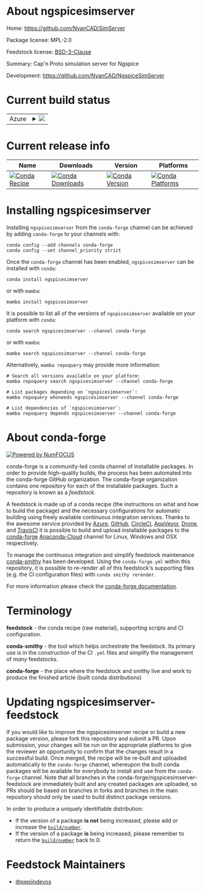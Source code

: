 About ngspicesimserver
======================

Home: https://github.com/NyanCAD/SimServer

Package license: MPL-2.0

Feedstock license: [BSD-3-Clause](https://github.com/conda-forge/ngspicesimserver-feedstock/blob/main/LICENSE.txt)

Summary: Cap'n Proto simulation server for Ngspice

Development: https://github.com/NyanCAD/NgspiceSimServer

Current build status
====================


<table>
    
  <tr>
    <td>Azure</td>
    <td>
      <details>
        <summary>
          <a href="https://dev.azure.com/conda-forge/feedstock-builds/_build/latest?definitionId=15120&branchName=main">
            <img src="https://dev.azure.com/conda-forge/feedstock-builds/_apis/build/status/ngspicesimserver-feedstock?branchName=main">
          </a>
        </summary>
        <table>
          <thead><tr><th>Variant</th><th>Status</th></tr></thead>
          <tbody><tr>
              <td>linux_64</td>
              <td>
                <a href="https://dev.azure.com/conda-forge/feedstock-builds/_build/latest?definitionId=15120&branchName=main">
                  <img src="https://dev.azure.com/conda-forge/feedstock-builds/_apis/build/status/ngspicesimserver-feedstock?branchName=main&jobName=linux&configuration=linux_64_" alt="variant">
                </a>
              </td>
            </tr><tr>
              <td>osx_64</td>
              <td>
                <a href="https://dev.azure.com/conda-forge/feedstock-builds/_build/latest?definitionId=15120&branchName=main">
                  <img src="https://dev.azure.com/conda-forge/feedstock-builds/_apis/build/status/ngspicesimserver-feedstock?branchName=main&jobName=osx&configuration=osx_64_" alt="variant">
                </a>
              </td>
            </tr><tr>
              <td>win_64</td>
              <td>
                <a href="https://dev.azure.com/conda-forge/feedstock-builds/_build/latest?definitionId=15120&branchName=main">
                  <img src="https://dev.azure.com/conda-forge/feedstock-builds/_apis/build/status/ngspicesimserver-feedstock?branchName=main&jobName=win&configuration=win_64_" alt="variant">
                </a>
              </td>
            </tr>
          </tbody>
        </table>
      </details>
    </td>
  </tr>
</table>

Current release info
====================

| Name | Downloads | Version | Platforms |
| --- | --- | --- | --- |
| [![Conda Recipe](https://img.shields.io/badge/recipe-ngspicesimserver-green.svg)](https://anaconda.org/conda-forge/ngspicesimserver) | [![Conda Downloads](https://img.shields.io/conda/dn/conda-forge/ngspicesimserver.svg)](https://anaconda.org/conda-forge/ngspicesimserver) | [![Conda Version](https://img.shields.io/conda/vn/conda-forge/ngspicesimserver.svg)](https://anaconda.org/conda-forge/ngspicesimserver) | [![Conda Platforms](https://img.shields.io/conda/pn/conda-forge/ngspicesimserver.svg)](https://anaconda.org/conda-forge/ngspicesimserver) |

Installing ngspicesimserver
===========================

Installing `ngspicesimserver` from the `conda-forge` channel can be achieved by adding `conda-forge` to your channels with:

```
conda config --add channels conda-forge
conda config --set channel_priority strict
```

Once the `conda-forge` channel has been enabled, `ngspicesimserver` can be installed with `conda`:

```
conda install ngspicesimserver
```

or with `mamba`:

```
mamba install ngspicesimserver
```

It is possible to list all of the versions of `ngspicesimserver` available on your platform with `conda`:

```
conda search ngspicesimserver --channel conda-forge
```

or with `mamba`:

```
mamba search ngspicesimserver --channel conda-forge
```

Alternatively, `mamba repoquery` may provide more information:

```
# Search all versions available on your platform:
mamba repoquery search ngspicesimserver --channel conda-forge

# List packages depending on `ngspicesimserver`:
mamba repoquery whoneeds ngspicesimserver --channel conda-forge

# List dependencies of `ngspicesimserver`:
mamba repoquery depends ngspicesimserver --channel conda-forge
```


About conda-forge
=================

[![Powered by
NumFOCUS](https://img.shields.io/badge/powered%20by-NumFOCUS-orange.svg?style=flat&colorA=E1523D&colorB=007D8A)](https://numfocus.org)

conda-forge is a community-led conda channel of installable packages.
In order to provide high-quality builds, the process has been automated into the
conda-forge GitHub organization. The conda-forge organization contains one repository
for each of the installable packages. Such a repository is known as a *feedstock*.

A feedstock is made up of a conda recipe (the instructions on what and how to build
the package) and the necessary configurations for automatic building using freely
available continuous integration services. Thanks to the awesome service provided by
[Azure](https://azure.microsoft.com/en-us/services/devops/), [GitHub](https://github.com/),
[CircleCI](https://circleci.com/), [AppVeyor](https://www.appveyor.com/),
[Drone](https://cloud.drone.io/welcome), and [TravisCI](https://travis-ci.com/)
it is possible to build and upload installable packages to the
[conda-forge](https://anaconda.org/conda-forge) [Anaconda-Cloud](https://anaconda.org/)
channel for Linux, Windows and OSX respectively.

To manage the continuous integration and simplify feedstock maintenance
[conda-smithy](https://github.com/conda-forge/conda-smithy) has been developed.
Using the ``conda-forge.yml`` within this repository, it is possible to re-render all of
this feedstock's supporting files (e.g. the CI configuration files) with ``conda smithy rerender``.

For more information please check the [conda-forge documentation](https://conda-forge.org/docs/).

Terminology
===========

**feedstock** - the conda recipe (raw material), supporting scripts and CI configuration.

**conda-smithy** - the tool which helps orchestrate the feedstock.
                   Its primary use is in the construction of the CI ``.yml`` files
                   and simplify the management of *many* feedstocks.

**conda-forge** - the place where the feedstock and smithy live and work to
                  produce the finished article (built conda distributions)


Updating ngspicesimserver-feedstock
===================================

If you would like to improve the ngspicesimserver recipe or build a new
package version, please fork this repository and submit a PR. Upon submission,
your changes will be run on the appropriate platforms to give the reviewer an
opportunity to confirm that the changes result in a successful build. Once
merged, the recipe will be re-built and uploaded automatically to the
`conda-forge` channel, whereupon the built conda packages will be available for
everybody to install and use from the `conda-forge` channel.
Note that all branches in the conda-forge/ngspicesimserver-feedstock are
immediately built and any created packages are uploaded, so PRs should be based
on branches in forks and branches in the main repository should only be used to
build distinct package versions.

In order to produce a uniquely identifiable distribution:
 * If the version of a package **is not** being increased, please add or increase
   the [``build/number``](https://docs.conda.io/projects/conda-build/en/latest/resources/define-metadata.html#build-number-and-string).
 * If the version of a package **is** being increased, please remember to return
   the [``build/number``](https://docs.conda.io/projects/conda-build/en/latest/resources/define-metadata.html#build-number-and-string)
   back to 0.

Feedstock Maintainers
=====================

* [@pepijndevos](https://github.com/pepijndevos/)

